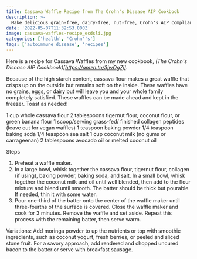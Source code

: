 ```yaml
---
title: Cassava Waffle Recipe from The Crohn's Disease AIP Cookbook
description: >-
  Make delicious grain-free, dairy-free, nut-free, Crohn's AIP compliant waffles in 15 minutes for a comforting breakfast.
date: '2022-05-07T11:32:53.000Z'
image: cassava-waffles-recipe_ecdsli.jpg
categories: ['health', 'Crohn''s']
tags: ['autoimmune disease', 'recipes']
---
```


Here is a recipe for Cassava Waffles from my new cookbook, *(The Crohn's Disease AIP Cookbook)[https://amzn.to/3jwOg7j]*.

Because of the high starch content, cassava flour makes a great waffle that crisps up on the outside but remains soft on the inside. These waffles have no grains, eggs, or dairy but will leave you and your whole family completely satisfied. These waffles can be made ahead and kept in the freezer. Toast as needed!

1 cup whole cassava flour
2 tablespoons tigernut flour, coconut flour, or green banana flour
1 scoop/serving grass-fed/ finished collagen peptides (leave out for vegan waffles)
1 teaspoon baking powder 1/4 teaspoon baking soda
1/4 teaspoon sea salt
1 cup coconut milk (no gums or carrageenan)
2 tablespoons avocado oil or melted coconut oil

Steps
1. Preheat a waffle maker.
2. In a large bowl, whisk together the cassava flour, tigernut flour, collagen (if using), baking powder, baking soda, and salt. In a small bowl, whisk together the coconut milk and oil until well blended, then add to the flour mixture and blend until smooth. The batter should be thick but pourable. If needed, thin it with some water.
3. Pour one-third of the batter onto the center of the waffle maker until three-fourths of the surface
is covered. Close the waffle maker and cook for
3 minutes. Remove the waffle and set aside. Repeat this process with the remaining batter, then serve warm.

Variations: Add moringa powder to up the nutrients or top with smoothie ingredients, such as coconut yogurt, fresh berries, or peeled and sliced stone fruit. For a savory approach, add rendered and chopped uncured bacon to the batter or serve with breakfast sausage.
